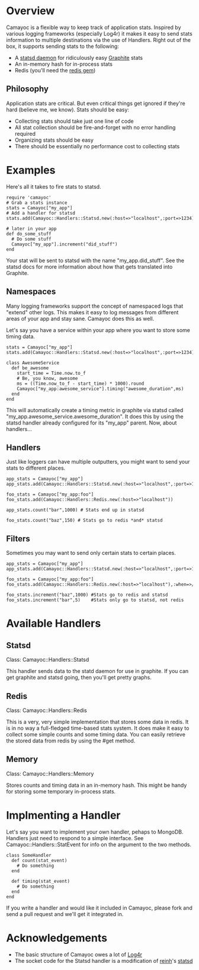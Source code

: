 Overview
========
Camayoc is a flexible way to keep track of application stats. Inspired by 
various logging frameworks (especially Log4r) it makes it easy to send stats 
information to multiple destinations via the use of Handlers. Right out of the 
box, it supports sending stats to the following:

* A [statsd daemon](https://github.com/etsy/statsd/) for ridiculously easy [Graphite](http://graphite.wikidot.com/) stats
* An in-memory hash for in-process stats
* Redis (you'll need the [redis gem](https://github.com/ezmobius/redis-rb))

Philosophy
----------
Application stats are critical. But even critical things get ignored if they're 
hard (believe me, we know). Stats should be easy:

* Collecting stats should take just one line of code
* All stat collection should be fire-and-forget with no error handling required
* Organizing stats should be easy
* There should be essentially no performance cost to collecting stats

Examples
==========
Here's all it takes to fire stats to statsd. 

    require 'camayoc'
    # Grab a stats instance
    stats = Camayoc["my_app"]
    # Add a handler for statsd
    stats.add(Camayoc::Handlers::Statsd.new(:host=>"localhost",:port=>1234))
    
    # later in your app
    def do_some_stuff
      # Do some stuff
      Camayoc["my_app"].increment("did_stuff")
    end
    
Your stat will be sent to statsd with the name "my_app.did_stuff". See the 
statsd docs for more information about how that gets translated into Graphite.

Namespaces
----------
Many logging frameworks support the concept of namespaced logs that "extend" 
other logs. This makes it easy to log messages from different areas of your 
app and stay sane. Camayoc does this as well. 

Let's say you have a service within your app where you want to store some timing 
data.

    stats = Camayoc["my_app"]
    stats.add(Camayoc::Handlers::Statsd.new(:host=>"localhost",:port=>1234))

    class AwesomeService
      def be_awesome
        start_time = Time.now.to_f
        # Be, you know, awesome
        ms = ((Time.now_to_f - start_time) * 1000).round
        Camayoc["my_app:awesome_service"].timing("awesome_duration",ms)
      end
    end
    
This will automatically create a timing metric in graphite via statsd called 
"my_app.awesome_service.awesome_duration". It does this by using the statsd 
handler already configured for its "my_app" parent. Now, about handlers...

Handlers
--------
Just like loggers can have multiple outputters, you might want to send your 
stats to different places.

    app_stats = Camayoc["my_app"]
    app_stats.add(Camayoc::Handlers::Statsd.new(:host=>"localhost",:port=>1234))
    
    foo_stats = Camayoc["my_app:foo"]
    foo_stats.add(Camayoc::Handlers::Redis.new(:host=>"localhost"))
    
    app_stats.count("bar",1000) # Stats end up in statsd
    
    foo_stats.count("baz",150) # Stats go to redis *and* statsd
    
Filters
-------
Sometimes you may want to send only certain stats to certain places.

    app_stats = Camayoc["my_app"]
    app_stats.add(Camayoc::Handlers::Statsd.new(:host=>"localhost",:port=>1234))
    
    foo_stats = Camayoc["my_app:foo"]
    foo_stats.add(Camayoc::Handlers::Redis.new(:host=>"localhost"),:when=>/baz/)
    
    foo_stats.increment("baz",1000) #Stats go to redis and statsd
    foo_stats.increment("bar",5)    #Stats only go to statsd, not redis
    
Available Handlers
==================
Statsd
------
Class: Camayoc::Handlers::Statsd

This handler sends data to the statd daemon for use in graphite. If you can get 
graphite and statsd going, then you'll get pretty graphs.

Redis
-----
Class: Camayoc::Handlers::Redis    

This is a very, very simple implementation that stores some data in redis. It 
is in no way a full-fledged time-based stats system. It does make it easy to 
collect some simple counts and some timing data. You can easily retrieve the 
stored data from redis by using the #get method.

Memory
------
Class: Camayoc::Handlers::Memory

Stores counts and timing data in an in-memory hash. This might be handy for 
storing some temporary in-process stats.

Implmenting a Handler
=====================
Let's say you want to implement your own handler, pehaps to MongoDB. Handlers 
just need to respond to a simple interface. See Camayoc::Handlers::StatEvent 
for info on the argument to the two methods.

    class SomeHandler
      def count(stat_event)
        # Do something
      end
      
      def timing(stat_event)
        # Do something
      end
    end

If you write a handler and would like it included in Camayoc, please fork 
and send a pull request and we'll get it integrated in.

Acknowledgements
================
* The basic structure of Camayoc owes a lot of [Log4r](http://log4r.rubyforge.org/)
* The socket code for the Statsd handler is a modification of [reinh](https://github.com/reinh)'s [statsd](https://github.com/reinh/statsd)
